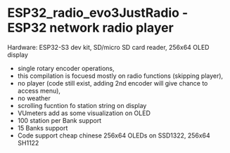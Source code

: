 # ESP32_radio_evo3JustRadio - ESP32 network radio player
 
Hardware: ESP32-S3 dev kit, SD/micro SD card reader, 256x64 OLED display

- single rotary encoder operations, 
- this compilation is focuesd mostly on radio functions (skipping player), 
- no player (code still exist, adding 2nd encoder will give chance to access menu), 
- no weather
- scrolling fucntion fo station string on display
- VUmeters add as some visualization on OLED
- 100 station per Bank support
- 15 Banks support
- Code support cheap chinese 256x64 OLEDs on SSD1322, 256x64 SH1122

